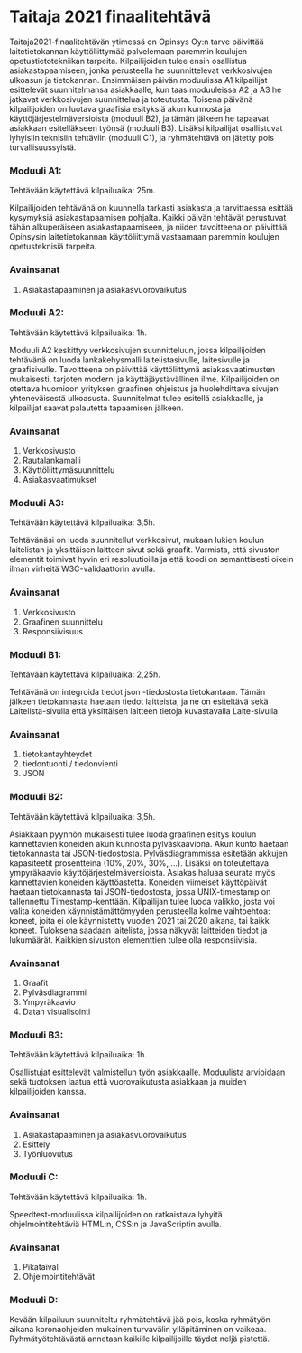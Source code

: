# Taitaja 2021 finaalitehtävä

Taitaja2021-finaalitehtävän ytimessä on Opinsys Oy:n tarve päivittää laitetietokannan käyttöliittymää palvelemaan paremmin koulujen opetustietotekniikan tarpeita. Kilpailijoiden tulee ensin osallistua asiakastapaamiseen, jonka perusteella he suunnittelevat verkkosivujen ulkoasun ja tietokannan. Ensimmäisen päivän moduulissa A1 kilpailijat esittelevät suunnitelmansa asiakkaalle, kun taas moduuleissa A2 ja A3 he jatkavat verkkosivujen suunnittelua ja toteutusta. Toisena päivänä kilpailijoiden on luotava graafisia esityksiä akun kunnosta ja käyttöjärjestelmäversioista (moduuli B2), ja tämän jälkeen he tapaavat asiakkaan esitelläkseen työnsä (moduuli B3). Lisäksi kilpailijat osallistuvat lyhyisiin teknisiin tehtäviin (moduuli C1), ja ryhmätehtävä on jätetty pois turvallisuussyistä.

### Moduuli A1:

Tehtävään käytettävä kilpailuaika: 25m.

Kilpailijoiden tehtävänä on kuunnella tarkasti asiakasta ja tarvittaessa esittää kysymyksiä asiakastapaamisen pohjalta. Kaikki päivän tehtävät perustuvat tähän alkuperäiseen asiakastapaamiseen, ja niiden tavoitteena on päivittää Opinsysin laitetietokannan käyttöliittymä vastaamaan paremmin koulujen opetusteknisiä tarpeita.

### Avainsanat

1. Asiakastapaaminen ja asiakasvuorovaikutus

### Moduuli A2:

Tehtävään käytettävä kilpailuaika: 1h.

Moduuli A2 keskittyy verkkosivujen suunnitteluun, jossa kilpailijoiden tehtävänä on luoda lankakehysmalli laitelistasivulle, laitesivulle ja graafisivulle. Tavoitteena on päivittää käyttöliittymä asiakasvaatimusten mukaisesti, tarjoten moderni ja käyttäjäystävällinen ilme. Kilpailijoiden on otettava huomioon yrityksen graafinen ohjeistus ja huolehdittava sivujen yhteneväisestä ulkoasusta. Suunnitelmat tulee esitellä asiakkaalle, ja kilpailijat saavat palautetta tapaamisen jälkeen.

### Avainsanat

1. Verkkosivusto
2. Rautalankamalli
3. Käyttöliittymäsuunnittelu
4. Asiakasvaatimukset

### Moduuli A3:

Tehtävään käytettävä kilpailuaika: 3,5h.

Tehtävänäsi on luoda suunnitellut verkkosivut, mukaan lukien koulun laitelistan ja yksittäisen laitteen sivut sekä graafit. Varmista, että sivuston elementit toimivat hyvin eri resoluutioilla ja että koodi on semanttisesti oikein ilman virheitä W3C-validaattorin avulla.

### Avainsanat

1. Verkkosivusto
2. Graafinen suunnittelu
3. Responsiivisuus

### Moduuli B1:

Tehtävään käytettävä kilpailuaika: 2,25h.

Tehtävänä on integroida tiedot json -tiedostosta tietokantaan. Tämän jälkeen tietokannasta haetaan tiedot laitteista, ja ne on esiteltävä sekä Laitelista-sivulla että yksittäisen laitteen tietoja kuvastavalla Laite-sivulla.

### Avainsanat

1. tietokantayhteydet
2. tiedontuonti / tiedonvienti
3. JSON

### Moduuli B2:

Tehtävään käytettävä kilpailuaika: 3,5h.

Asiakkaan pyynnön mukaisesti tulee luoda graafinen esitys koulun kannettavien koneiden akun kunnosta pylväskaaviona. Akun kunto haetaan tietokannasta tai JSON-tiedostosta. Pylväsdiagrammissa esitetään akkujen kapasiteetit prosentteina (10%, 20%, 30%, ...). Lisäksi on toteutettava ympyräkaavio käyttöjärjestelmäversioista. Asiakas haluaa seurata myös kannettavien koneiden käyttöastetta. Koneiden viimeiset käyttöpäivät haetaan tietokannasta tai JSON-tiedostosta, jossa UNIX-timestamp on tallennettu Timestamp-kenttään. Kilpailijan tulee luoda valikko, josta voi valita koneiden käynnistämättömyyden perusteella kolme vaihtoehtoa: koneet, joita ei ole käynnistetty vuoden 2021 tai 2020 aikana, tai kaikki koneet. Tuloksena saadaan laitelista, jossa näkyvät laitteiden tiedot ja lukumäärät. Kaikkien sivuston elementtien tulee olla responsiivisia.

### Avainsanat

1. Graafit
2. Pylväsdiagrammi
3. Ympyräkaavio
4. Datan visualisointi

### Moduuli B3:

Tehtävään käytettävä kilpailuaika: 1h.

Osallistujat esittelevät valmistellun työn asiakkaalle. Moduulista arvioidaan sekä tuotoksen laatua että vuorovaikutusta asiakkaan ja muiden kilpailijoiden kanssa.

### Avainsanat

1. Asiakastapaaminen ja asiakasvuorovaikutus
2. Esittely
3. Työnluovutus

### Moduuli C:

Tehtävään käytettävä kilpailuaika: 1h.

Speedtest-moduulissa kilpailijoiden on ratkaistava lyhyitä ohjelmointitehtäviä HTML:n, CSS:n ja JavaScriptin avulla.

### Avainsanat

1. Pikataival
2. Ohjelmointitehtävät

### Moduuli D:

Kevään kilpailuun suunniteltu ryhmätehtävä jää pois, koska ryhmätyön aikana koronaohjeiden mukainen turvavälin ylläpitäminen on vaikeaa. Ryhmätyötehtävästä annetaan kaikille kilpailijoille täydet neljä pistettä.
